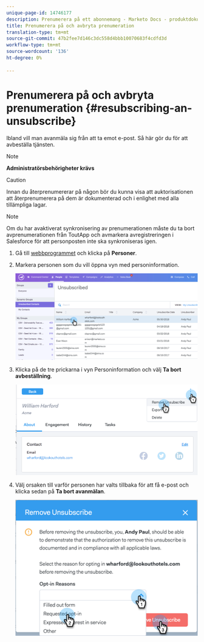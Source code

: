 ```yaml
---
unique-page-id: 14746177
description: Prenumerera på ett abonnemang - Marketo Docs - produktdokumentation
title: Prenumerera på och avbryta prenumeration
translation-type: tm+mt
source-git-commit: 47b2fee7d146c3dc558d4bbb10070683f4cdfd3d
workflow-type: tm+mt
source-wordcount: '136'
ht-degree: 0%

---
```



# Prenumerera på och avbryta prenumeration {#resubscribing-an-unsubscribe}

Ibland vill man avanmäla sig från att ta emot e-post. Så här gör du för att avbeställa tjänsten.

>[!NOTE]
>
>**Administratörsbehörigheter krävs**

>[!CAUTION]
>
>Innan du återprenumererar på någon bör du kunna visa att auktorisationen att återprenumerera på dem är dokumenterad och i enlighet med alla tillämpliga lagar.

>[!NOTE]
>
>Om du har avaktiverat synkronisering av prenumerationen måste du ta bort avprenumerationen från ToutApp och avmarkera avregistreringen i Salesforce för att personposten inte ska synkroniseras igen.

1. Gå till [webbprogrammet](http://toutapp.com/login) och klicka på **Personer**.
1. Markera personen som du vill öppna vyn med personinformation.

   ![](assets/two.png)

1. Klicka på de tre prickarna i vyn Personinformation och välj **Ta bort avbeställning**.

   ![](assets/three.png)

1. Välj orsaken till varför personen har valts tillbaka för att få e-post och klicka sedan på **Ta bort avanmälan**.

   ![](assets/four.png)


